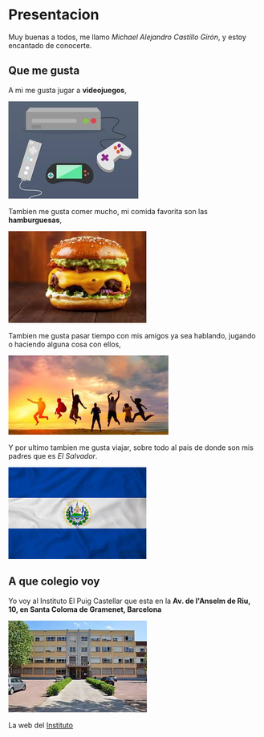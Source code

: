 # Presentacion
Muy buenas a todos, me llamo *Michael Alejandro Castillo Girón*, y estoy encantado de conocerte.
## Que me gusta
A mi me gusta jugar a **videojuegos**,

![text alternatiu](videojuegos.jpeg)

Tambien me gusta comer mucho, mi comida favorita son las **hamburguesas**, 

![text alternatiu](hamburguesa.jpeg)

Tambien me gusta pasar tiempo con mis amigos ya sea hablando, jugando o haciendo alguna cosa con ellos,

![text alternatiu](amigos.jpeg)

Y por ultimo tambien me gusta viajar, sobre todo al pais de donde son mis padres que es *El Salvador*.

![text alternatiu](ElSalvador.jpeg)
## A que colegio voy
Yo voy al Instituto El Puig Castellar que esta en la  **Av. de l'Anselm de Riu, 10, en Santa Coloma de Gramenet, Barcelona**

![text alternatiu](Puig.jpeg)

La web del [Instituto](https://elpuig.xeill.net/)

